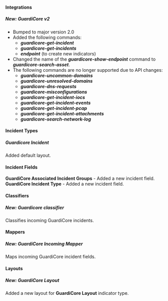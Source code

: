 
#### Integrations
##### New: GuardiCore v2
- Bumped to major version 2.0
- Added the following commands:
   - ***guardicore-get-incident***
   - ***guardicore-get-incidents***
   - ***endpoint*** (to create new indicators)
- Changed the name of the ***guardicore-show-endpoint*** command to ***guardicore-search-asset***.
- The following commands are no longer supported due to API changes: 
  - ***guardicore-uncommon-domains***
  - ***guardicore-unresolved-domains***
  - ***guardicore-dns-requests***
  - ***guardicore-misconfigurations***
  - ***guardicore-get-incident-iocs***
  - ***guardicore-get-incident-events***
  - ***guardicore-get-incident-pcap***
  - ***guardicore-get-incident-attachments***
  - ***guardicore-search-network-log***

#### Incident Types
##### Guardicore Incident
Added default layout.

#### Incident Fields
**GuardiCore Associated Incident Groups** - Added a new incident field.
**GuardiCore Incident Type** - Added a new incident field.

#### Classifiers
##### New: Guardicore classifier
Classifies incoming GuardiCore incidents.

#### Mappers
##### New: GuardiCore Incoming Mapper
Maps incoming GuardiCore incident fields.

#### Layouts
##### New: GuardiCore Layout
Added a new layout for **GuardiCore Layout** indicator type.
